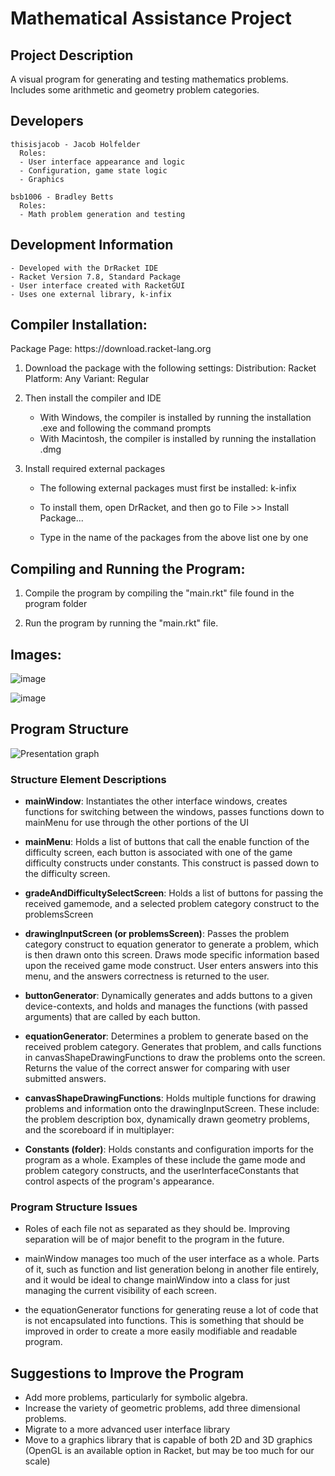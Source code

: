 <h1>Mathematical Assistance Project</h1>
  <h2>Project Description</h2>  
  
  A visual program for generating and testing mathematics problems. Includes some arithmetic and geometry problem categories.
  
  <h2>Developers</h2>
  
    thisisjacob - Jacob Holfelder
      Roles:
      - User interface appearance and logic
      - Configuration, game state logic
      - Graphics 
      
    bsb1006 - Bradley Betts
      Roles:
      - Math problem generation and testing

  <h2>Development Information</h2>
  
    - Developed with the DrRacket IDE
    - Racket Version 7.8, Standard Package
    - User interface created with RacketGUI
    - Uses one external library, k-infix

  <h2>Compiler Installation:</h2>
Package Page: https://download.racket-lang.org

1. Download the package with the following settings:
Distribution: Racket
Platform: Any
Variant: Regular

2. Then install the compiler and IDE
    - With Windows, the compiler is installed by running the installation .exe and following the command prompts
    - With Macintosh, the compiler is installed by running the installation .dmg

3. Install required external packages
    - The following external packages must first be installed:
        k-infix
        
    - To install them, open DrRacket, and then go to File >> Install Package... 
    - Type in the name of the packages from the above list one by one
        
        
<h2>Compiling and Running the Program:</h2>

1. Compile the program by compiling the "main.rkt" file found in the program folder

2. Run the program by running the "main.rkt" file.

<h2>Images:</h2>

![image](https://user-images.githubusercontent.com/42303925/98432679-9f994900-208e-11eb-9531-44e963b0ce20.PNG)

![image](https://user-images.githubusercontent.com/42303925/98432693-cce5f700-208e-11eb-9a71-c281c93cd469.PNG)

<h2>Program Structure</h2>

![Presentation graph](https://user-images.githubusercontent.com/42303925/98455949-24469e80-2145-11eb-8d1c-d188d04e4603.png)

<h3>Structure Element Descriptions</h3>

  - <b>mainWindow</b>: Instantiates the other interface windows, creates functions for switching between the windows, passes functions down to mainMenu for use through the other portions of the UI

  - <b>mainMenu</b>: Holds a list of buttons that call the enable function of the difficulty screen, each button is associated with one of the game difficulty constructs under constants. This construct is passed down to the difficulty screen.

  - <b>gradeAndDifficultySelectScreen</b>: Holds a list of buttons for passing the received gamemode, and a selected problem category construct to the problemsScreen

  - <b>drawingInputScreen (or problemsScreen)</b>: Passes the problem category construct to equation generator to generate a problem, which is then drawn onto this screen. Draws mode specific information based upon the received game mode construct. User enters answers into this menu, and the answers correctness is returned to the user.

  - <b>buttonGenerator</b>: Dynamically generates and adds buttons to a given device-contexts, and holds and manages the functions (with passed arguments) that are called by each button.

  - <b>equationGenerator</b>: Determines a problem to generate based on the received problem category. Generates that problem, and calls functions in canvasShapeDrawingFunctions to draw the problems onto the screen. Returns the value of the correct answer for comparing with user submitted answers.

  - <b>canvasShapeDrawingFunctions</b>: Holds multiple functions for drawing problems and information onto the drawingInputScreen. These include: the problem description box, dynamically drawn geometry problems, and the scoreboard if in multiplayer:

  - <b>Constants (folder)</b>: Holds constants and configuration imports for the program as a whole. Examples of these include the game mode and problem category constructs, and the userInterfaceConstants that control aspects of the program's appearance.
  
<h3>Program Structure Issues</h3>

- Roles of each file not as separated as they should be. Improving separation will be of major benefit to the program in the future.

- mainWindow manages too much of the user interface as a whole. Parts of it, such as function and list generation belong in another file entirely, and it would be ideal to change mainWindow into a class for just managing the current visibility of each screen.

- the equationGenerator functions for generating reuse a lot of code that is not encapsulated into functions. This is something that should be improved in order to create a more easily modifiable and readable program.

<h2>Suggestions to Improve the Program</h2>

  - Add more problems, particularly for symbolic algebra.
  - Increase the variety of geometric problems, add three dimensional problems.
  - Migrate to a more advanced user interface library
  - Move to a graphics library that is capable of both 2D and 3D graphics (OpenGL is an available option in Racket, but may be too much for our scale)

